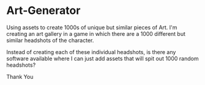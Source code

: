 # Art-Generator
Using assets to create 1000s of unique but similar pieces of Art.
I'm creating an art gallery in a game in which there are a 1000 different but similar headshots of the character.

Instead of creating each of these individual headshots, is there any software available where I can just add assets that will spit out 1000 random headshots?

Thank You
